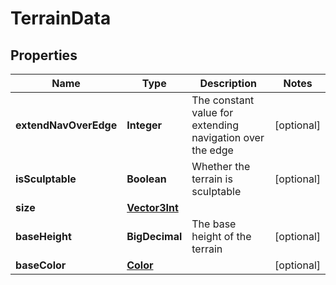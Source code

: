 

# TerrainData


## Properties

| Name | Type | Description | Notes |
|------------ | ------------- | ------------- | -------------|
|**extendNavOverEdge** | **Integer** | The constant value for extending navigation over the edge |  [optional] |
|**isSculptable** | **Boolean** | Whether the terrain is sculptable |  [optional] |
|**size** | [**Vector3Int**](Vector3Int.md) |  |  |
|**baseHeight** | **BigDecimal** | The base height of the terrain |  [optional] |
|**baseColor** | [**Color**](Color.md) |  |  [optional] |



